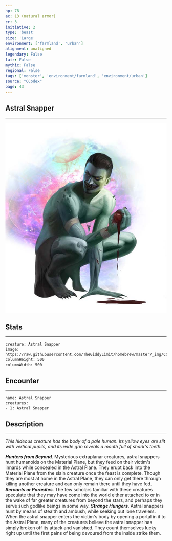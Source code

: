 ```yaml
---
hp: 78
ac: 13 (natural armor)
cr: 3
initiative: 2
type: 'beast'    
size: 'Large'
environment: ['farmland', 'urban']
alignment: unaligned
legendary: False
lair: False
mythic: False
regional: False
tags: ['monster', 'environment/farmland', 'environment/urban']
source: "CCodex"
page: 43
---
```


## Astral Snapper
---

![|600](https://raw.githubusercontent.com/TheGiddyLimit/homebrew/master/_img/CCodex/astralsnapper.jpg)

## Stats
---

```statblock
creature: Astral Snapper
image: https://raw.githubusercontent.com/TheGiddyLimit/homebrew/master/_img/CCodex/astralsnapper_token.png
columnHeight: 500
columnWidth: 500
```

## Encounter
---

```encounter-table
name: Astral Snapper
creatures:
- 1: Astral Snapper
```

## Description
---
_This hideous creature has the body of a pale human. Its yellow eyes are slit with vertical pupils, and its wide grin reveals a mouth full of shark's teeth._

**_Hunters from Beyond_**. Mysterious extraplanar creatures, astral snappers hunt humanoids on the Material Plane, but they feed on their victim's innards while concealed in the Astral Plane. They erupt back into the Material Plane from the slain creature once the feast is complete. Though they are most at home in the Astral Plane, they can only get there through killing another creature and can only remain there until they have fed.
**_Servants or Parasites_**. The few scholars familiar with these creatures speculate that they may have come into the world either attached to or in the wake of far greater creatures from beyond the stars, and perhaps they serve such godlike beings in some way.
**_Strange Hungers_**. Astral snappers hunt by means of stealth and ambush, while seeking out lone travelers. When the astral snapper enters the victim's body by opening a portal in it to the Astral Plane, many of the creatures believe the astral snapper has simply broken off its attack and vanished. They count themselves lucky right up until the first pains of being devoured from the inside strike them.




